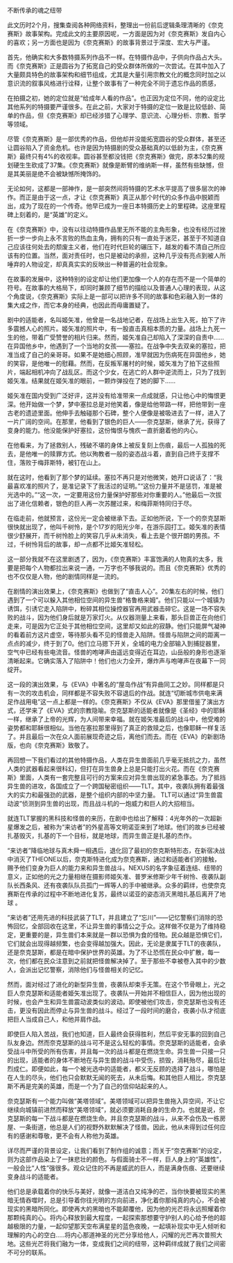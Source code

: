 不断传承的魂之纽带

 

此文历时2个月，搜集查阅各种网络资料，整理出一份前后逻辑条理清晰的《奈克赛斯》故事架构。完成此文的主要原因呢，一方面是因为对《奈克赛斯》发自内心的喜欢；另一方面也是因为《奈克赛斯》的故事背景过于深度、宏大与严谨。

 

首先，他确实和大多数特摄系列作品不一样。在特摄作品中，子供向作品占大头。而《奈克赛斯》正是圆谷为了拓宽自己的受众群体所做的一次尝试。在其中加入了大量颇具特色的故事架构和细节组成，尤其是大量引用宗教文化的概念同时加之以意识流的叙事风格进行诠释，让整个故事有了一种完全不同于遗忘作品的质感，

 

在拍摄之初，她的定位就是“给成年人看的作品”。也正因为定位不同，他的设定比其他系列的特摄要严谨很多。在此之前，大家对于特摄的定位一致是比较低龄、简单的作品，但《奈克赛斯》却已经涉猎了心理学、意识流、心理分析、宗教、哲学等领域。

 

尽管《奈克赛斯》是一部优秀的作品，但他却并没能拓宽圆谷的受众群体，甚至还让圆谷陷入了资金危机。也许是因为特摄剧的受众基础真的以低龄为主，《奈克赛斯》最终只有4%的收视率。圆谷甚至都没钱把《奈克赛斯》做完，原本52集的规划硬生生砍成了37集。《奈克赛斯》就像是断臂的维纳斯一样，虽然有些缺憾，但是其美丽是绝不会被缺憾所掩饰的。

 

无论如何，这都是一部神作，是一部突然间将特摄的艺术水平提高了很多层次的神作。而正是由于这一点，才让《奈克赛斯》真正从那个时代的众多作品中脱颖而出，成为了现在的一个传奇。他早已成为一座日本特摄历史上的里程碑。这座里程碑上刻着的，是“英雄”的定义。

 

在《奈克赛斯》中，没有以往动特摄作品里无所不能的主角形象，也没有经历过挫折一步一步向上永不言败的热血主角，拥有的只有一直处于迷茫，甚至于不知道自己应该往何处去的颓废主义者，他们在时代巨轮的碾压下，越发的看不清自己所应该有的位置。当然，面对责任时，也只是被动的承担，这种几乎没有亮点到被人所唾弃的人物设定，却真真实实的反映出一种普遍的社会现象。

 

在故事的发展中，这种特别的设定却让他们更加像一个人的存在而不是一个简单的符号。在故事的大格局下，却同时兼顾了细节的描绘以及普通人心理的表现，从这个角度说，《奈克赛斯》实际上是一部可以把许多不同的故事和色彩融入到一体的集大成之作，而它本身的经典，也因此而毋庸置疑了。

 

剧中的适能者，名叫姬矢准，他曾是一名战地记者，在战场上出生入死，拍下了许多震撼人心的照片。姬矢准的照片中，有一股直击真相本质的力量。战场上九死一生的他，带着广受赞誉的相片归来。然而，姬矢准自己却陷入了深深的自责中……在异国他乡中，他遇到了一个当地的女孩——塞拉。在战争中失去双亲的塞拉，把准当成了自己的亲哥哥。如果不是她细心照顾，准早就因为伤病死在异国他乡，她的笑容，是他唯一的慰藉。然而，在反叛军屠村的时候，姬矢准为了拍下这些照片，端起相机冲向了战乱区。而这个少女，在逃亡的人群中逆流而上，只为了找到姬矢准。结果就在姬矢准的眼前，一颗炸弹投在了她的脚下……

 

姬矢准在国内受到广泛好评，这并没有给准带来一点成就感，只让他心中的悔恨更深。他开始做一个梦，梦中塞拉总是对他笑着，像是给他带路一样，把他带到一座古老的遗迹里面。他伸手去触碰那个石碑，整个人便像是被吸进去了一样，进入了一片广阔的空间。在那里，他看到了银色的巨人——奈克瑟斯，继承了光，获得了变身的能力。他没能保护好塞拉，这份悔恨与愧疚一直折磨着他的内心。

 

在他看来，为了拯救别人，残破不堪的身体上被反复刻上伤痕，最后一人孤独的死去，是他唯一的赎罪方式。他以殉教者一般的姿态战斗着，直到自己终于支撑不住，落败于梅菲斯特，被钉在山上。

 

就在这时，他看到了那个梦的延续。塞拉不再只是对他微笑，她开口说话了：“我最喜欢准的照片了，是准记录下了我活过的证明。”“这份力量并不是惩罚，准是被光选中的。”“这一次，一定要用这份力量保护好那些对你重要的人。”他最后一次拔出了进化信赖者，银色的巨人再一次苏醒过来，和梅菲斯特同归于尽。

 

在临走前，他就预言，这份光一定会被继承下去。正如他所说，下一个的奈克瑟斯很快就出现了，他叫千树怜，是个17岁的阳光少年，在游乐园打工。姬矢准的表情很少舒展开，而千树怜脸上的笑容几乎从未消失，看上去是个很开朗的男孩。不过，千树怜背后的故事，却一点都不比姬矢准轻松。

 

这一部分我就不在这里剧透了，因为，《奈克赛斯》丰富饱满的人物真的太多，我要是把每个人物都拉出来说一通，一万字也不够我说的。而且《奈克赛斯》优秀的也不仅仅是人物，他的剧情同样是一流的。

 

在剧情的演出效果上，《奈克赛斯》也做到了“直击人心”。20集左右的时候，他们遇到了一个可以躲入其他相位空间的异生兽“格鲁格来姆”。他们只能以一个城镇为诱饵，引诱它走入陷阱中，粉碎其相位操控器官再用武器击碎它。这是一场不容失败的战斗，因为他们身后就是万家灯火。从仪器测量上来看，那头巨兽正在向他们走来，可是因为它正处于其他相位空间，这里却又如此的寂静。他们只能屏气凝神的看着前方这片虚空，等待那头看不见的怪兽走入陷阱。怪兽与陷阱之间的距离一点点的减少，终于到了0。他们立马摁下开关，全城的电力全部输入到捕捉器里，空气中已经有些电流音。怪兽的咆哮声由遥远变得近在耳边，山岳般的身形也逐渐清晰起来。它确实落入了陷阱中！他们也火力全开，爆炸声与咆哮声在夜幕下一同绽开。

 

这一段的演出效果，与《EVA》中著名的“屋岛作战”有异曲同工之妙。同样都是只有一次的攻击机会，同样都是不容失败不容退后的作战。就连“切断城市供电来满足作战用电”这一点上都是一样的。《奈克赛斯》不仅从《EVA》那里借鉴了演出方式，还学来了《EVA》式的宗教隐喻。奈克瑟斯的适能者就像是《圣经》中的耶稣一样，继承了上帝的光辉，为人间带来幸福。就在姬矢准最后的战斗中，他受难的姿势都和耶稣很相似。当他在塞拉那里得到了真正的救赎之后，也像耶稣一样复活了。并且最后一次在众人面前展现奇迹之后，离他们而去。而在《EVA》的新剧场版，也向《奈克赛斯》致敬了。

 

再回想一下我们看过的其他特摄作品，人类在异生兽面前几乎毫无抵抗之力，虽然人类的武器看起来很科幻，但打在异生兽身上总是只能打出火花。而在《奈克赛斯》里面，人类有一套完整且可行的方案来应对异生兽出现的紧急事态。为了抵挡异生兽的进攻，各国成立了一个跨国秘密组织——TLT。其中，夜袭队拥有着最强大的实力和最强劲的武器，是整个组织内部的中坚力量。 TLT可以通过“异生兽震动波”侦测到异生兽的出现，而且战斗机的一炮威力和巨人的大招相当。

 

就连TLT掌握的黑科技和怪兽的来历，在剧中也给出了解释：4光年外的一次超新星爆发之后，被称为“来访者”的外星高等文明诺亚来到了地球。他们的故乡已经被扎基毁灭，扎基的下一个目标，就是地球，而异生兽正是扎基的杰作。

 

“来访者”降临地球与真木舜一相遇后，退化回了最初的奈克斯特形态，在新宿决战中消灭了THEONE以后，奈克斯特进化成为奈克赛斯，通过和适能者们的接触，赐予他们变身为巨人的能力来和异生兽战斗。NEXUS的名字象征着连结、纽带的意义，正如他的光之力量相继在摄影师姬矢准、普罗米修斯少年千树怜、夜袭队副队长西条风、还有夜袭队队员孤门一辉等人的手中被继承。众多的羁绊，也使奈克赛斯在传承的过程中不断地进化复苏，最终以诺亚的姿态消灭黑暗扎基后离开了地球 。

 

“来访者”还用先进的科技武装了TLT，并且建立了“忘川”——记忆警察们消除的恐怖回忆，全部回收在这里，不让异生兽的事情公之于众。这样做不仅是为了维持稳定，更重要的是，异生兽们本来就是一群以恐惧为食的怪物。民众越是恐惧它们，它们就会出现得越频繁，也会变得越加强大。因此，无论是隶属于TLT的夜袭队，还是奈克瑟斯，都是在暗中保护世界的英雄。为了不让恐慌在民众中扩散，每一次，他们都在民众注意到之前就把怪兽解决掉了。至于那些不幸被卷入其中的少数人，会派出记忆警察，消除他们与怪兽相关的记忆。

 

然而，面对经过了进化的新型异生兽，夜袭队却束手无策。在这个节骨眼上，光之巨人奈克瑟斯和适能者姫矢准出现了。夜袭队一开始并不相信巨人，因为他出现的时候，也会产生和异生兽震动波类似的波动。即使被他们攻击，奈克瑟斯也没有还击，更没有因此而停止与异生兽的战斗。经过了一段时间的磨合，夜袭小队才彻底把巨人当成自己人，和他并肩作战。

 

即使巨人陷入苦战，我们也知道，巨人最终会获得胜利，然后平安无事的回到自己队友身边。然而奈克瑟斯的战斗可不是这么轻松的事情。奈克瑟斯的适能者，会承受战斗中所受的所有伤害，并且每一次的战斗都是在燃烧生命。异生兽一只接一只的出现，适能者的身体不断地在与异生兽的战斗中受伤，损毁，消耗殆尽，最后壮烈成仁。即便如此，每一个被光选中的适能者，都义无反顾的选择了战斗，哪怕是在人生的尽头，他们也只会默默无闻的死去，从未后悔。和其他巨人相比，奈克瑟斯不再是完美的英雄，而是一个为了自己的信仰站起来的人。

 

奈克瑟斯有一个能力叫做“美塔领域”。美塔领域可以把异生兽拖入异空间，不让它继续向城镇前进然而释放“美塔领域”，就必须要消耗自身的生命力。也就是说，奈克瑟斯的每一下战斗都是在燃烧生命。并且奈克瑟斯的战斗，从来不会伤及一栋房屋、一条街道，他总是人们的视野外默默解决了怪兽。因此，他从未得到过任何应有的感谢和尊敬，更不会有人称他为英雄。

 

详尽而严谨的背景设定，让我们看到了制作组的诚意；而关于“奈克赛斯”的设定，则为这部作品染上了一抹悲壮的颜色。与假面骑士不一样，巨人身上的“英雄性”，一般会比“人性”强很多。观众记住的不再是威武的巨人，而是满身伤痕、还要继续变身战斗的适能者。

 

他们总是承载着你的快乐与美好，就像一道洁白又纯净的芒，当你快要被现实的黑暗无情吞噬时，总是引导着你往光明的方向前进，净化着你那纯真的内心，不会被现实的黑暗所同化。即使再大的黑暗也不能颠覆他，因为他的光芒将永远照耀着你那颗纯真的心。将内心释放到最大程度，一起探索那想要守护别人的心给予他的超越极限的力量，一起仰望那天空布满星星的蓝色夜晚，一起填补现实中无人倾听和理解的内心的空白.....将内心那道神圣的光芒分享给他人，闪耀的光芒再次普照大地。这些光芒将我们融为一体，变成我们之间的纽带，这种羁绊成就了我们之间密不可分的联系。

 